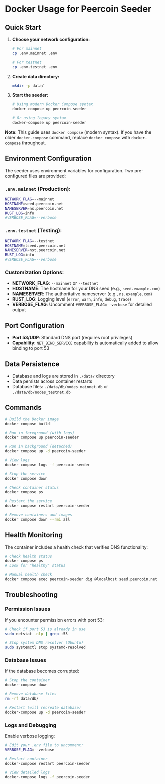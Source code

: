 # Docker Usage for Peercoin Seeder

## Quick Start

1. **Choose your network configuration:**
   ```bash
   # For mainnet
   cp .env.mainnet .env
   
   # For testnet  
   cp .env.testnet .env
   ```

2. **Create data directory:**
   ```bash
   mkdir -p data/
   ```

3. **Start the seeder:**
   ```bash
   # Using modern Docker Compose syntax
   docker compose up peercoin-seeder
   
   # Or using legacy syntax
   docker-compose up peercoin-seeder
   ```

**Note:** This guide uses `docker compose` (modern syntax). If you have the older `docker-compose` command, replace `docker compose` with `docker-compose` throughout.

## Environment Configuration

The seeder uses environment variables for configuration. Two pre-configured files are provided:

### `.env.mainnet` (Production):
```bash
NETWORK_FLAG=--mainnet
HOSTNAME=seed.peercoin.net
NAMESERVER=ns.peercoin.net
RUST_LOG=info
#VERBOSE_FLAG=--verbose
```

### `.env.testnet` (Testing):
```bash
NETWORK_FLAG=--testnet
HOSTNAME=tseed.peercoin.net
NAMESERVER=nst.peercoin.net
RUST_LOG=info
#VERBOSE_FLAG=--verbose
```

### Customization Options:

- **NETWORK_FLAG**: `--mainnet` or `--testnet`
- **HOSTNAME**: The hostname for your DNS seed (e.g., `seed.example.com`)
- **NAMESERVER**: The authoritative nameserver (e.g., `ns.example.com`)
- **RUST_LOG**: Logging level (`error`, `warn`, `info`, `debug`, `trace`)
- **VERBOSE_FLAG**: Uncomment `#VERBOSE_FLAG=--verbose` for detailed output

## Port Configuration

- **Port 53/UDP**: Standard DNS port (requires root privileges)
- **Capability**: `NET_BIND_SERVICE` capability is automatically added to allow binding to port 53

## Data Persistence

- Database and logs are stored in `./data/` directory
- Data persists across container restarts
- Database files: `./data/db/nodes_mainnet.db` or `./data/db/nodes_testnet.db`

## Commands

```bash
# Build the Docker image
docker compose build

# Run in foreground (with logs)
docker compose up peercoin-seeder

# Run in background (detached)
docker compose up -d peercoin-seeder

# View logs
docker compose logs -f peercoin-seeder

# Stop the service
docker compose down

# Check container status
docker compose ps

# Restart the service
docker compose restart peercoin-seeder

# Remove containers and images
docker compose down --rmi all
```

## Health Monitoring

The container includes a health check that verifies DNS functionality:

```bash
# Check health status
docker compose ps
# Look for "healthy" status

# Manual health check
docker compose exec peercoin-seeder dig @localhost seed.peercoin.net
```

## Troubleshooting

### Permission Issues
If you encounter permission errors with port 53:
```bash
# Check if port 53 is already in use
sudo netstat -nlp | grep :53

# Stop system DNS resolver (Ubuntu)
sudo systemctl stop systemd-resolved
```

### Database Issues
If the database becomes corrupted:
```bash
# Stop the container
docker-compose down

# Remove database files
rm -rf data/db/

# Restart (will recreate database)
docker-compose up -d peercoin-seeder
```

### Logs and Debugging
Enable verbose logging:
```bash
# Edit your .env file to uncomment:
VERBOSE_FLAG=--verbose

# Restart container
docker-compose restart peercoin-seeder

# View detailed logs
docker-compose logs -f peercoin-seeder
```
